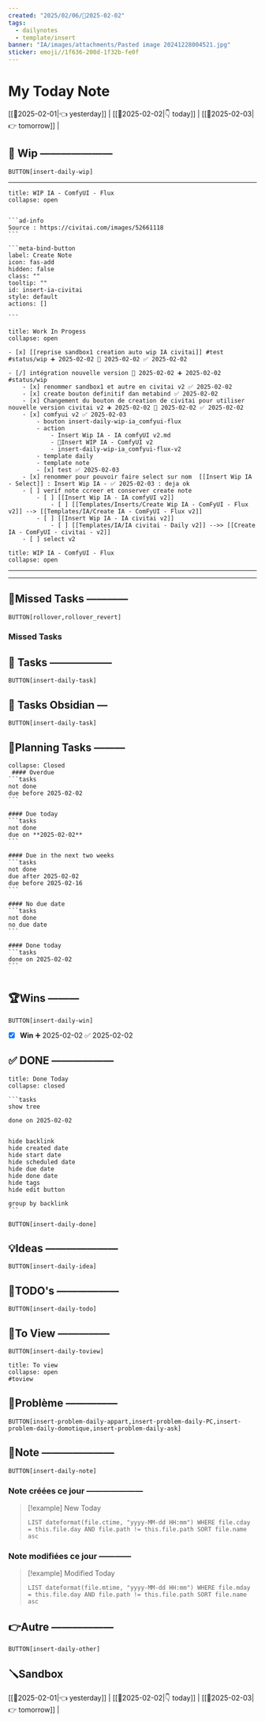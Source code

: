 ```yaml
---
created: "2025/02/06/📒2025-02-02"
tags:
  - dailynotes
  - template/insert
banner: "IA/images/attachments/Pasted image 20241228004521.jpg"
sticker: emoji//1f636-200d-1f32b-fe0f
---
```

# My Today Note

[[📒2025-02-01|👈 yesterday]] | [[📒2025-02-02|👇 today]] | [[📒2025-02-03|👉 tomorrow]] |

## 🚧 Wip ———————

`BUTTON[insert-daily-wip]`

 
 
---
 
`````ad-example
title: WIP IA - ComfyUI - Flux
collapse: open


```ad-info 
Source : https://civitai.com/images/52661118
```

```meta-bind-button
label: Create Note
icon: fas-add
hidden: false
class: ""
tooltip: ""
id: insert-ia-civitai
style: default
actions: []

```

````` 
 
`````ad-example
title: Work In Progess
collapse: open

- [x] [[reprise sandbox1 creation auto wip IA civitai]] #test #status/wip ➕ 2025-02-02 🛫 2025-02-02 ✅ 2025-02-02

- [/] intégration nouvelle version 🛫 2025-02-02 ➕ 2025-02-02 #status/wip 
	- [x] renommer sandbox1 et autre en civitai v2 ✅ 2025-02-02
	- [x] create bouton definitif dan metabind ✅ 2025-02-02
	- [x] Changement du bouton de creation de civitai pour utiliser nouvelle version civitai v2 ➕ 2025-02-02 🛫 2025-02-02 ✅ 2025-02-02
	- [x] comfyui v2 ✅ 2025-02-03
		- bouton insert-daily-wip-ia_comfyui-flux
		- action 
			- Insert Wip IA - IA comfyUI v2.md
			- 🚧Insert WIP IA - ComfyUI v2
			- insert-daily-wip-ia_comfyui-flux-v2
		- template daily
		- template note
		- [x] test ✅ 2025-02-03
	- [x] renommer pour pouvoir faire select sur nom  [[Insert Wip IA - Select]] : Insert Wip IA - ✅ 2025-02-03 : deja ok 
	- [ ] verif note ccreer et conserver create note
		- [ ] [[Insert Wip IA - IA comfyUI v2]] 
			- [ ] [[Templates/Inserts/Create Wip IA - ComFyUI - Flux v2]] --> [[Templates/IA/Create IA - ComFyUI - Flux v2]]
		- [ ] [[Insert Wip IA - IA civitai v2]]
			- [ ] [[Templates/IA/IA civitai - Daily v2]] -->> [[Create IA - ComFyUI - civitai - v2]]
	- [ ] select v2 

`````
 
 
`````ad-example
title: WIP IA - ComfyUI - Flux
collapse: open

````` 
---
---
 


 




## 🥷Missed Tasks ————

`BUTTON[rollover,rollover_revert]`

### Missed Tasks




## 🚀 Tasks ——————

 `BUTTON[insert-daily-task]`
 
 

## 🚀 Tasks Obsidian — 

`BUTTON[insert-daily-task]`



## 📅Planning Tasks ———

``````ad-cite
collapse: Closed
 #### Overdue
```tasks
not done
due before 2025-02-02
```

#### Due today
```tasks
not done
due on **2025-02-02**
```

#### Due in the next two weeks
```tasks
not done
due after 2025-02-02
due before 2025-02-16
```

#### No due date
```tasks
not done
no due date
```

#### Done today
```tasks
done on 2025-02-02
```


``````

## 🏆Wins ———

`BUTTON[insert-daily-win]`

 - [x] **Win**  ➕ 2025-02-02 ✅ 2025-02-02

## ✅ DONE ——————

``````ad-tip
title: Done Today
collapse: closed

```tasks
show tree 

done on 2025-02-02


hide backlink
hide created date
hide start date
hide scheduled date
hide due date
hide done date
hide tags
hide edit button

group by backlink
```

``````

 `BUTTON[insert-daily-done]`
 


## 💡Ideas ———————

 `BUTTON[insert-daily-idea]`

 

## 📎TODO's ——————

`BUTTON[insert-daily-todo]`

 

## 👀To View —————

`BUTTON[insert-daily-toview]`

 
`````ad-important
title: To view
collapse: open
#toview 

`````



## 🚨Problème —————

`BUTTON[insert-problem-daily-appart,insert-problem-daily-PC,insert-problem-daily-domotique,insert-problem-daily-ask]`


## 📝Note ———————

`BUTTON[insert-daily-note]`


### Note créées ce jour ———————
> [!example] New Today
> ```dataview
> LIST dateformat(file.ctime, "yyyy-MM-dd HH:mm") WHERE file.cday = this.file.day AND file.path != this.file.path SORT file.name asc
> ```
> 
### Note modifiées ce jour ————
> [!example] Modified Today
> ```dataview 
> LIST dateformat(file.mtime, "yyyy-MM-dd HH:mm") WHERE file.mday = this.file.day AND file.path != this.file.path SORT file.name asc
> ```
> 


## 👉Autre ——————

`BUTTON[insert-daily-other]`


## 🪛Sandbox 







[[📒2025-02-01|👈 yesterday]] | [[📒2025-02-02|👇 today]] | [[📒2025-02-03|👉 tomorrow]] |

